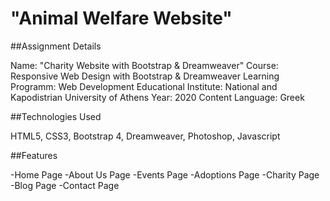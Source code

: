 # "Animal Welfare Website"

##Assignment Details

Name: "Charity Website with Bootstrap & Dreamweaver"
Course: Responsive Web Design with Bootstrap & Dreamweaver
Learning Programm: Web Development
Educational Institute: National and Kapodistrian University of Athens
Year: 2020
Content Language: Greek

##Technologies Used

HTML5, CSS3, Bootstrap 4, Dreamweaver, Photoshop, Javascript

##Features

-Home Page
-About Us Page
-Events Page
-Adoptions Page
-Charity Page
-Blog Page
-Contact Page